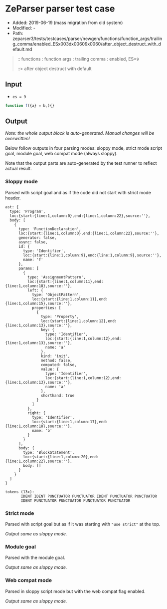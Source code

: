 # ZeParser parser test case

- Added: 2019-06-19 (mass migration from old system)
- Modified: -
- Path: zeparser3/tests/testcases/parser/newgen/functions/function_args/trailing_comma/enabled_ESx003dx00609x0060/after_object_destruct_with_default.md

> :: functions : function args : trailing comma : enabled, ES=`9`
>
> ::> after object destruct with default

## Input

- `es = 9`

`````js
function f({a} = b,){}
`````

## Output

_Note: the whole output block is auto-generated. Manual changes will be overwritten!_

Below follow outputs in four parsing modes: sloppy mode, strict mode script goal, module goal, web compat mode (always sloppy).

Note that the output parts are auto-generated by the test runner to reflect actual result.

### Sloppy mode

Parsed with script goal and as if the code did not start with strict mode header.

`````
ast: {
  type: 'Program',
  loc:{start:{line:1,column:0},end:{line:1,column:22},source:''},
  body: [
    {
      type: 'FunctionDeclaration',
      loc:{start:{line:1,column:0},end:{line:1,column:22},source:''},
      generator: false,
      async: false,
      id: {
        type: 'Identifier',
        loc:{start:{line:1,column:9},end:{line:1,column:9},source:''},
        name: 'f'
      },
      params: [
        {
          type: 'AssignmentPattern',
          loc:{start:{line:1,column:11},end:{line:1,column:18},source:''},
          left: {
            type: 'ObjectPattern',
            loc:{start:{line:1,column:11},end:{line:1,column:15},source:''},
            properties: [
              {
                type: 'Property',
                loc:{start:{line:1,column:12},end:{line:1,column:13},source:''},
                key: {
                  type: 'Identifier',
                  loc:{start:{line:1,column:12},end:{line:1,column:13},source:''},
                  name: 'a'
                },
                kind: 'init',
                method: false,
                computed: false,
                value: {
                  type: 'Identifier',
                  loc:{start:{line:1,column:12},end:{line:1,column:13},source:''},
                  name: 'a'
                },
                shorthand: true
              }
            ]
          },
          right: {
            type: 'Identifier',
            loc:{start:{line:1,column:17},end:{line:1,column:18},source:''},
            name: 'b'
          }
        }
      ],
      body: {
        type: 'BlockStatement',
        loc:{start:{line:1,column:20},end:{line:1,column:22},source:''},
        body: []
      }
    }
  ]
}

tokens (13x):
       IDENT IDENT PUNCTUATOR PUNCTUATOR IDENT PUNCTUATOR PUNCTUATOR
       IDENT PUNCTUATOR PUNCTUATOR PUNCTUATOR PUNCTUATOR
`````

### Strict mode

Parsed with script goal but as if it was starting with `"use strict"` at the top.

_Output same as sloppy mode._

### Module goal

Parsed with the module goal.

_Output same as sloppy mode._

### Web compat mode

Parsed in sloppy script mode but with the web compat flag enabled.

_Output same as sloppy mode._
